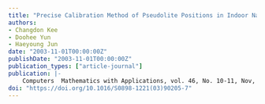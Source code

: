 ```yaml
---
title: "Precise Calibration Method of Pseudolite Positions in Indoor Navigation Systems"
authors:
- Changdon Kee
- Doohee Yun
- Haeyoung Jun
date: "2003-11-01T00:00:00Z"
publishDate: "2003-11-01T00:00:00Z"
publication_types: ["article-journal"]
publication: |-
    Computers  Mathematics with Applications, vol. 46, No. 10-11, Nov, 2003, pp. 1711-1724
doi: "https://doi.org/10.1016/S0898-1221(03)90205-7"
---
```

